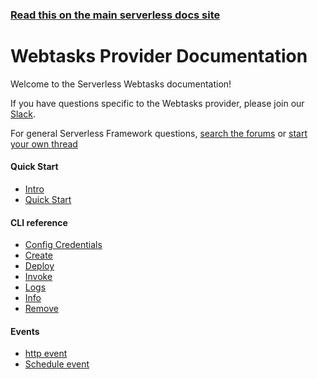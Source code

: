 <!--
title: Serverless - Webtasks Documentation
menuText: Webtasks
layout: Doc
-->

<!-- DOCS-SITE-LINK:START automatically generated  -->
### [Read this on the main serverless docs site](https://www.serverless.com/framework/docs/)
<!-- DOCS-SITE-LINK:END -->

# Webtasks Provider Documentation

Welcome to the Serverless Webtasks documentation!

If you have questions specific to the Webtasks provider, please join our [Slack](http://chat.webtask.io). 

For general Serverless Framework questions, [search the forums](https://forum.serverless.com/) or [start your own thread](https://forum.serverless.com/)

#### Quick Start

- <a href="./guide/intro.md">Intro</a>
- <a href="./guide/quick-start.md">Quick Start</a>

#### CLI reference

- <a href="./cli-reference/config-credentials.md">Config Credentials</a>
- <a href="./cli-reference/create.md">Create</a>
- <a href="./cli-reference/deploy.md">Deploy</a>
- <a href="./cli-reference/invoke.md">Invoke</a>
- <a href="./cli-reference/logs.md">Logs</a>
- <a href="./cli-reference/info.md">Info</a>
- <a href="./cli-reference/remove.md">Remove</a>

#### Events

- <a href="./events/http.md">http event</a>
- <a href="./events/schedule.md">Schedule event</a>
